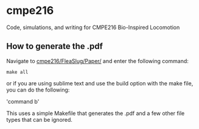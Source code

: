 # cmpe216
Code, simulations, and writing for CMPE216 Bio-Inspired Locomotion

## How to generate the .pdf
Navigate to [cmpe216/FleaSlug/Paper/](./cmpe216/tree/master/FleaSlug/Paper/) and enter the following command:

`make all`

or if you are using sublime text and use the build option with the make file, you can do the following:

'command b' 

This uses a simple Makefile that generates the .pdf and a few other file types that can be ignored. 

